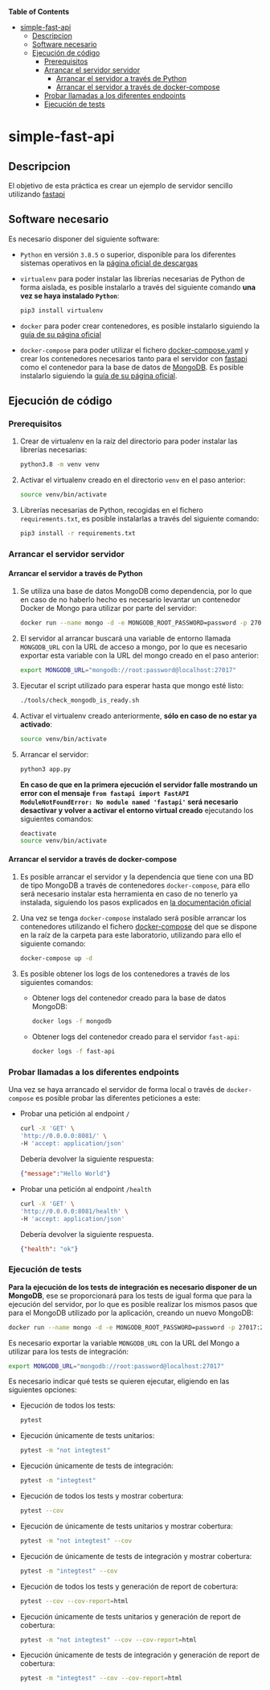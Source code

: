 <!-- START doctoc generated TOC please keep comment here to allow auto update -->
<!-- DON'T EDIT THIS SECTION, INSTEAD RE-RUN doctoc TO UPDATE -->
**Table of Contents**

- [simple-fast-api](#simple-fast-api)
  - [Descripcion](#descripcion)
  - [Software necesario](#software-necesario)
  - [Ejecución de código](#ejecuci%C3%B3n-de-c%C3%B3digo)
    - [Prerequisitos](#prerequisitos)
    - [Arrancar el servidor servidor](#arrancar-el-servidor-servidor)
      - [Arrancar el servidor a través de Python](#arrancar-el-servidor-a-trav%C3%A9s-de-python)
      - [Arrancar el servidor a través de docker-compose](#arrancar-el-servidor-a-trav%C3%A9s-de-docker-compose)
    - [Probar llamadas a los diferentes endpoints](#probar-llamadas-a-los-diferentes-endpoints)
    - [Ejecución de tests](#ejecuci%C3%B3n-de-tests)

<!-- END doctoc generated TOC please keep comment here to allow auto update -->

# simple-fast-api

## Descripcion

El objetivo de esta práctica es crear un ejemplo de servidor sencillo utilizando [fastapi](https://fastapi.tiangolo.com/)

## Software necesario

Es necesario disponer del siguiente software:

- `Python` en versión `3.8.5` o superior, disponible para los diferentes sistemas operativos en la [página oficial de descargas](https://www.python.org/downloads/release/python-385/)

- `virtualenv` para poder instalar las librerías necesarias de Python de forma aislada, es posible instalarlo a través del siguiente comando **una vez se haya instalado `Python`**:

    ```sh
    pip3 install virtualenv
    ```

- `docker` para poder crear contenedores, es posible instalarlo siguiendo la [guía de su página oficial](https://docs.docker.com/engine/install/)

- `docker-compose` para poder utilizar el fichero [docker-compose.yaml](./docker-compose.yaml) y crear los contenedores necesarios tanto para el servidor con [fastapi](https://fastapi.tiangolo.com/) como el contenedor para la base de datos de [MongoDB](https://www.mongodb.com/). Es posible instalarlo siguiendo la [guía de su página oficial](https://docs.docker.com/compose/install/).

## Ejecución de código

### Prerequisitos

1. Crear de virtualenv en la raíz del directorio para poder instalar las librerías necesarias:

    ```sh
    python3.8 -m venv venv
    ```

2. Activar el virtualenv creado en el directorio `venv` en el paso anterior:

    ```sh
    source venv/bin/activate
    ```

3. Librerías necesarias de Python, recogidas en el fichero `requirements.txt`, es posible instalarlas a través del siguiente comando:

    ```sh
    pip3 install -r requirements.txt
    ```

### Arrancar el servidor servidor

#### Arrancar el servidor a través de Python

1. Se utiliza una base de datos MongoDB como dependencia, por lo que en caso de no haberlo hecho es necesario levantar un contenedor Docker de Mongo para utilizar por parte del servidor:

    ```sh
    docker run --name mongo -d -e MONGODB_ROOT_PASSWORD=password -p 27017:27017 bitnami/mongodb:4.4.13-debian-10-r30
    ```

2. El servidor al arrancar buscará una variable de entorno llamada `MONGODB_URL` con la URL de acceso a mongo, por lo que es necesario exportar esta variable con la URL del mongo creado en el paso anterior:

    ```sh
    export MONGODB_URL="mongodb://root:password@localhost:27017"
    ```

3. Ejecutar el script utilizado para esperar hasta que mongo esté listo:

    ```sh
    ./tools/check_mongodb_is_ready.sh
    ```

4. Activar el virtualenv creado anteriormente, **sólo en caso de no estar ya activado**:

    ```sh
    source venv/bin/activate
    ```

5. Arrancar el servidor:

    ```sh
    python3 app.py
    ```

    **En caso de que en la primera ejecución el servidor falle mostrando un error con el mensaje `from fastapi import FastAPI ModuleNotFoundError: No module named 'fastapi'` será necesario desactivar y volver a activar el entorno virtual creado** ejecutando los siguientes comandos:

    ```sh
    deactivate
    source venv/bin/activate
    ```

#### Arrancar el servidor a través de docker-compose

1. Es posible arrancar el servidor y la dependencia que tiene con una BD de tipo MongoDB a través de contenedores `docker-compose`, para ello será necesario instalar esta herramienta en caso de no tenerlo ya instalada, siguiendo los pasos explicados en [la documentación oficial](https://docs.docker.com/compose/install/)

2. Una vez se tenga `docker-compose` instalado será posible arrancar los contenedores utilizando el fichero [docker-compose](docker-compose.yaml) del que se dispone en la raíz de la carpeta para este laboratorio, utilizando para ello el siguiente comando:

    ```sh
    docker-compose up -d
    ```

3. Es posible obtener los logs de los contenedores a través de los siguientes comandos:

    - Obtener logs del contenedor creado para la base de datos MongoDB:

        ```sh
        docker logs -f mongodb
        ```

    - Obtener logs del contenedor creado para el servidor `fast-api`:

        ```sh
        docker logs -f fast-api
        ```

### Probar llamadas a los diferentes endpoints

Una vez se haya arrancado el servidor de forma local o través de `docker-compose` es posible probar las diferentes peticiones a este:

- Probar una petición al endpoint `/`

    ```sh
    curl -X 'GET' \
    'http://0.0.0.0:8081/' \
    -H 'accept: application/json'
    ```

    Debería devolver la siguiente respuesta:

    ```json
    {"message":"Hello World"}
    ```

- Probar una petición al endpoint `/health`

    ```sh
    curl -X 'GET' \
    'http://0.0.0.0:8081/health' \
    -H 'accept: application/json'
    ```

    Debería devolver la siguiente respuesta.

    ```json
    {"health": "ok"}
    ```

### Ejecución de tests

**Para la ejecución de los tests de integración es necesario disponer de un MongoDB**, ese se proporcionará para los tests de igual forma que para la ejecución del servidor, por lo que es posible realizar los mismos pasos que para el MongoDB utilizado por la aplicación, creando un nuevo MongoDB:

```sh
docker run --name mongo -d -e MONGODB_ROOT_PASSWORD=password -p 27017:27017 bitnami/mongodb:4.4.13-debian-10-r30
```

Es necesario exportar la variable `MONGODB_URL` con la URL del Mongo a utilizar para los tests de integración:

```sh
export MONGODB_URL="mongodb://root:password@localhost:27017"
```

Es necesario indicar qué tests se quieren ejecutar, eligiendo en las siguientes opciones:

- Ejecución de todos los tests:

    ```sh
    pytest
    ```

- Ejecución únicamente de tests unitarios:

    ```sh
    pytest -m "not integtest"
    ```

- Ejecución únicamente de tests de integración:

    ```sh
    pytest -m "integtest"
    ```

- Ejecución de todos los tests y mostrar cobertura:

    ```sh
    pytest --cov
    ```

- Ejecución de únicamente de tests unitarios y mostrar cobertura:

    ```sh
    pytest -m "not integtest" --cov
    ```

- Ejecución de únicamente de tests de integración y mostrar cobertura:

    ```sh
    pytest -m "integtest" --cov
    ```

- Ejecución de todos los tests y generación de report de cobertura:

    ```sh
    pytest --cov --cov-report=html
    ```

- Ejecución únicamente de tests unitarios y generación de report de cobertura:

    ```sh
    pytest -m "not integtest" --cov --cov-report=html
    ```

- Ejecución únicamente de tests de integración y generación de report de cobertura:

    ```sh
    pytest -m "integtest" --cov --cov-report=html
    ```
